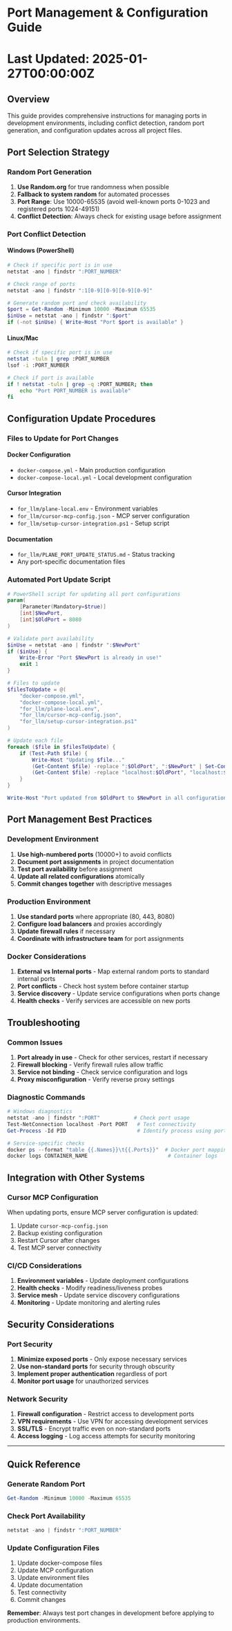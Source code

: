 # Port Management & Configuration Guide
# Last Updated: 2025-01-27T00:00:00Z

## Overview

This guide provides comprehensive instructions for managing ports in development environments, including conflict detection, random port generation, and configuration updates across all project files.

## Port Selection Strategy

### Random Port Generation
1. **Use Random.org** for true randomness when possible
2. **Fallback to system random** for automated processes
3. **Port Range**: Use 10000-65535 (avoid well-known ports 0-1023 and registered ports 1024-49151)
4. **Conflict Detection**: Always check for existing usage before assignment

### Port Conflict Detection

#### Windows (PowerShell)
```powershell
# Check if specific port is in use
netstat -ano | findstr ":PORT_NUMBER"

# Check range of ports
netstat -ano | findstr ":1[0-9][0-9][0-9][0-9]"

# Generate random port and check availability
$port = Get-Random -Minimum 10000 -Maximum 65535
$inUse = netstat -ano | findstr ":$port"
if (-not $inUse) { Write-Host "Port $port is available" }
```

#### Linux/Mac
```bash
# Check if specific port is in use
netstat -tuln | grep :PORT_NUMBER
lsof -i :PORT_NUMBER

# Check if port is available
if ! netstat -tuln | grep -q :PORT_NUMBER; then
    echo "Port PORT_NUMBER is available"
fi
```

## Configuration Update Procedures

### Files to Update for Port Changes

#### Docker Configuration
- `docker-compose.yml` - Main production configuration
- `docker-compose-local.yml` - Local development configuration

#### Cursor Integration
- `for_llm/plane-local.env` - Environment variables
- `for_llm/cursor-mcp-config.json` - MCP server configuration
- `for_llm/setup-cursor-integration.ps1` - Setup script

#### Documentation
- `for_llm/PLANE_PORT_UPDATE_STATUS.md` - Status tracking
- Any port-specific documentation files

### Automated Port Update Script

```powershell
# PowerShell script for updating all port configurations
param(
    [Parameter(Mandatory=$true)]
    [int]$NewPort,
    [int]$OldPort = 8080
)

# Validate port availability
$inUse = netstat -ano | findstr ":$NewPort"
if ($inUse) {
    Write-Error "Port $NewPort is already in use!"
    exit 1
}

# Files to update
$filesToUpdate = @(
    "docker-compose.yml",
    "docker-compose-local.yml", 
    "for_llm/plane-local.env",
    "for_llm/cursor-mcp-config.json",
    "for_llm/setup-cursor-integration.ps1"
)

# Update each file
foreach ($file in $filesToUpdate) {
    if (Test-Path $file) {
        Write-Host "Updating $file..."
        (Get-Content $file) -replace ":$OldPort", ":$NewPort" | Set-Content $file
        (Get-Content $file) -replace "localhost:$OldPort", "localhost:$NewPort" | Set-Content $file
    }
}

Write-Host "Port updated from $OldPort to $NewPort in all configuration files"
```

## Port Management Best Practices

### Development Environment
1. **Use high-numbered ports** (10000+) to avoid conflicts
2. **Document port assignments** in project documentation
3. **Test port availability** before assignment
4. **Update all related configurations** atomically
5. **Commit changes together** with descriptive messages

### Production Environment
1. **Use standard ports** where appropriate (80, 443, 8080)
2. **Configure load balancers** and proxies accordingly
3. **Update firewall rules** if necessary
4. **Coordinate with infrastructure team** for port assignments

### Docker Considerations
1. **External vs Internal ports** - Map external random ports to standard internal ports
2. **Port conflicts** - Check host system before container startup
3. **Service discovery** - Update service configurations when ports change
4. **Health checks** - Verify services are accessible on new ports

## Troubleshooting

### Common Issues
1. **Port already in use** - Check for other services, restart if necessary
2. **Firewall blocking** - Verify firewall rules allow traffic
3. **Service not binding** - Check service configuration and logs
4. **Proxy misconfiguration** - Verify reverse proxy settings

### Diagnostic Commands
```powershell
# Windows diagnostics
netstat -ano | findstr ":PORT"           # Check port usage
Test-NetConnection localhost -Port PORT   # Test connectivity
Get-Process -Id PID                       # Identify process using port

# Service-specific checks
docker ps --format "table {{.Names}}\t{{.Ports}}"  # Docker port mappings
docker logs CONTAINER_NAME                          # Container logs
```

## Integration with Other Systems

### Cursor MCP Configuration
When updating ports, ensure MCP server configuration is updated:
1. Update `cursor-mcp-config.json`
2. Backup existing configuration
3. Restart Cursor after changes
4. Test MCP server connectivity

### CI/CD Considerations
1. **Environment variables** - Update deployment configurations
2. **Health checks** - Modify readiness/liveness probes
3. **Service mesh** - Update service discovery configurations
4. **Monitoring** - Update monitoring and alerting rules

## Security Considerations

### Port Security
1. **Minimize exposed ports** - Only expose necessary services
2. **Use non-standard ports** for security through obscurity
3. **Implement proper authentication** regardless of port
4. **Monitor port usage** for unauthorized services

### Network Security
1. **Firewall configuration** - Restrict access to development ports
2. **VPN requirements** - Use VPN for accessing development services
3. **SSL/TLS** - Encrypt traffic even on non-standard ports
4. **Access logging** - Log access attempts for security monitoring

---

## Quick Reference

### Generate Random Port
```powershell
Get-Random -Minimum 10000 -Maximum 65535
```

### Check Port Availability
```powershell
netstat -ano | findstr ":PORT_NUMBER"
```

### Update Configuration Files
1. Update docker-compose files
2. Update MCP configuration
3. Update environment files
4. Update documentation
5. Test connectivity
6. Commit changes

**Remember**: Always test port changes in development before applying to production environments. 